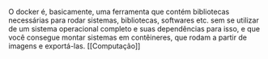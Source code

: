 O docker é, basicamente, uma ferramenta que contém bibliotecas necessárias para rodar sistemas, bibliotecas, softwares etc. sem se utilizar de um sistema operacional completo e suas dependências para isso, e que você consegue montar sistemas em contêineres, que rodam a partir de imagens e exportá-las. 
[[Computação]]  